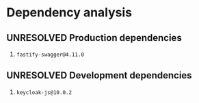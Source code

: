# Dependency analysis

## UNRESOLVED Production dependencies

1. `fastify-swagger@4.11.0`

## UNRESOLVED Development dependencies

1. `keycloak-js@10.0.2`
